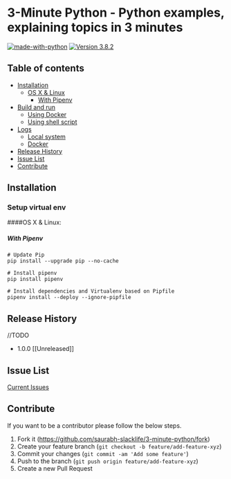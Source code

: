 # 3-Minute Python - Python examples, explaining topics in 3 minutes

[![made-with-python](https://img.shields.io/badge/Made%20with-Python-1f425f.svg?style=plastic&color=brightgreen)](https://www.python.org/) [![Version 3.8.2](https://img.shields.io/badge/python-3.8.2-blue.svg?style=plastic&color=brightgreen)](https://www.python.org/downloads/release/python-382/)

## Table of contents
* [Installation](#Installation)
    * [OS X & Linux](#os-x-&-linux)
        *  [With Pipenv](#with-pipenv)
* [Build and run](#Build-and-run)
    * [Using Docker](#Using-Docker)
    * [Using shell script](#Using-shell-script)
* [Logs](#logs)
    * [Local system](#local-system)
    * [Docker](#docker)
* [Release History](#Release-History)
* [Issue List](#issue-list)
* [Contribute](#Contribute)

## Installation

### Setup virtual env

####OS X & Linux:

##### With Pipenv

```shell script
# Update Pip
pip install --upgrade pip --no-cache

# Install pipenv
pip install pipenv

# Install dependencies and Virtualenv based on Pipfile
pipenv install --deploy --ignore-pipfile
```

## Release History
//TODO
* 1.0.0
[[Unreleased]]

## Issue List
[Current Issues](https://github.com/saurabh-slacklife/3-minute-python/issues)

## Contribute

If you want to be a contributor please follow the below steps.

1. Fork it (<https://github.com/saurabh-slacklife/3-minute-python/fork>)
2. Create your feature branch (`git checkout -b feature/add-feature-xyz`)
3. Commit your changes (`git commit -am 'Add some feature'`)
4. Push to the branch (`git push origin feature/add-feature-xyz`)
5. Create a new Pull Request
